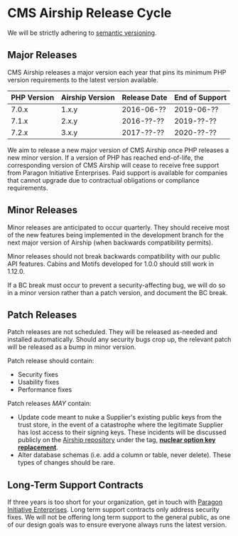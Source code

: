 # CMS Airship Release Cycle

We will be strictly adhering to [semantic versioning](http://semver.org).

## Major Releases

CMS Airship releases a major version each year that pins its minimum PHP
version requirements to the latest version available.

| PHP Version | Airship Version | Release Date | End of Support |
|-------------|-----------------|--------------|----------------|
| 7.0.x       | 1.x.y           | 2016-06-??   | 2019-06-??     |
| 7.1.x       | 2.x.y           | 2016-??-??   | 2019-??-??     |  
| 7.2.x       | 3.x.y           | 2017-??-??   | 2020-??-??     |

We aim to release a new major version of CMS Airship once PHP releases a new
minor version. If a version of PHP has reached end-of-life, the corresponding
version of CMS Airship will cease to receive free support from Paragon
Initiative Enterprises. Paid support is available for companies that cannot
upgrade due to contractual obligations or compliance requirements.

## Minor Releases

Minor releases are anticipated to occur quarterly. They should receive most of
the new features being implemented in the development branch for the next major
version of Airship (when backwards compatibility permits).

Minor releases should not break backwards compatibility with our public API
features. Cabins and Motifs developed for 1.0.0 should still work in 1.12.0.

If a BC break must occur to prevent a security-affecting bug, we will do so in
a minor version rather than a patch version, and document the BC break.

## Patch Releases

Patch releases are not scheduled. They will be released as-needed and installed
automatically. Should any security bugs crop up, the relevant patch will be
released as a bump in minor version.

Patch release should contain:

* Security fixes
* Usability fixes
* Performance fixes

Patch releases *MAY* contain:

* Update code meant to nuke a Supplier's existing public keys from the trust
  store, in the event of a catastrophe where the legitimate Supplier has lost
  access to their signing keys. These incidents will be discussed publicly on
  the [Airship repository](https://github.com/paragonie/airship) under the tag,
  [**nuclear option key replacement**](https://github.com/paragonie/airship/labels/nuclear%20option%20key%20replacement).
* Alter database schemas (i.e. add a column or table, never delete). These
  types of changes should be rare.

## Long-Term Support Contracts

If three years is too short for your organization, get in touch with
[Paragon Initiative Enterprises](https://paragonie.com/contact). Long term 
support contracts only address security fixes. We will not be offering long
term support to the general public, as one of our design goals was to ensure
everyone always runs the latest version.
